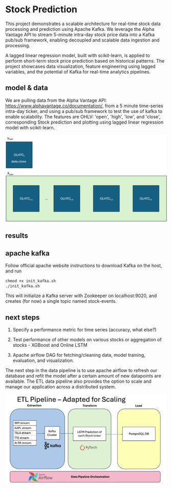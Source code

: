 # Stock Prediction #

This project demonstrates a scalable architecture for real-time stock data processing and prediction using Apache Kafka. We leverage the Alpha Vantage API to stream 5-minute intra-day stock price data into a Kafka pub/sub framework, enabling decoupled and scalable data ingestion and processing.

A lagged linear regression model, built with scikit-learn, is applied to perform short-term stock price prediction based on historical patterns. The project showcases data visualization, feature engineering using lagged variables, and the potential of Kafka for real-time analytics pipelines.

## model & data ##

We are pulling data from the Alpha Vantage API: https://www.alphavantage.co/documentation/, from a 5 minute time-series intra-day ticker, and using a pub/sub framework to test the use of kafka to enable scalability. The features are OHLV: 'open', 'high', 'low', and 'close', corresponding Stock prediction and plotting using lagged linear regression model with scikit-learn.

![Online LSTM Training](Online-training.png)

## results ##

## apache kafka ##

Follow official apache website instructions to download Kafka on the host, and run

```
chmod +x init_kafka.sh
./init_kafka.sh
```

This will initialize a Kafka server with Zookeeper on localhost:9020, and creates (for now) a single topic named stock-events. 

## next steps ##

1. Specify a performance metric for time series (accuracy, what else?)

2. Test performance of other models on various stocks or aggregation of stocks - XGBoost and Online LSTM

3. Apache airflow DAG for fetching/cleaning data, model training, evaluation, and visualization.

The next step in the data pipeline is to use apache airflow to refresh our database and refit the model after a certain amount of new datapoints are available.
The ETL data pipeline also provides the option to scale and manage our application across a distributed system.

![ETL Pipeline](ETL%20pipeline.png)
